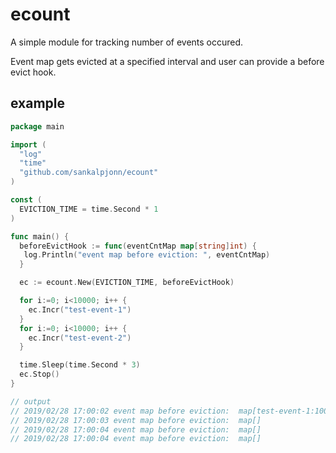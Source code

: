 # ecount

A simple module for tracking number of events occured.

Event map gets evicted at a specified interval and user can provide a before evict hook.


## example
```go
package main

import (
  "log"
  "time"
  "github.com/sankalpjonn/ecount"
)

const (
  EVICTION_TIME = time.Second * 1
)

func main() {
  beforeEvictHook := func(eventCntMap map[string]int) {
   log.Println("event map before eviction: ", eventCntMap)
  }

  ec := ecount.New(EVICTION_TIME, beforeEvictHook)

  for i:=0; i<10000; i++ {
    ec.Incr("test-event-1")
  }
  for i:=0; i<10000; i++ {
    ec.Incr("test-event-2")
  }

  time.Sleep(time.Second * 3)
  ec.Stop()
}

// output
// 2019/02/28 17:00:02 event map before eviction:  map[test-event-1:10000 test-event-2:10000]
// 2019/02/28 17:00:03 event map before eviction:  map[]
// 2019/02/28 17:00:04 event map before eviction:  map[]
// 2019/02/28 17:00:04 event map before eviction:  map[]
```
